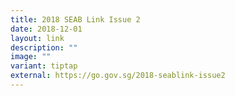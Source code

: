 ```yaml
---
title: 2018 SEAB Link Issue 2
date: 2018-12-01
layout: link
description: ""
image: ""
variant: tiptap
external: https://go.gov.sg/2018-seablink-issue2
---
```

